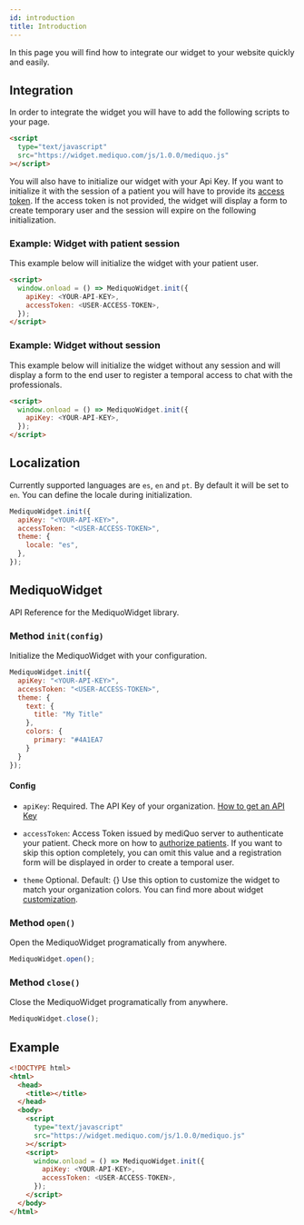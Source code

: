 ```yaml
---
id: introduction
title: Introduction
---
```


In this page you will find how to integrate our widget to your website quickly and easily.

## Integration

In order to integrate the widget you will have to add the following scripts to your page.

```html
<script
  type="text/javascript"
  src="https://widget.mediquo.com/js/1.0.0/mediquo.js"
></script>
```

You will also have to initialize our widget with your Api Key. If you want to initialize it with the session of a patient you will have to provide its [access token](/docs/sdk/widget/authentication). If the access token is not provided, the widget will display a form to create temporary user and the session will expire on the following initialization.

### Example: Widget with patient session

This example below will initialize the widget with your patient user.

```html
<script>
  window.onload = () => MediquoWidget.init({
    apiKey: <YOUR-API-KEY>,
    accessToken: <USER-ACCESS-TOKEN>,
  });
</script>
```

### Example: Widget without session

This example below will initialize the widget without any session and will display a form to the end user to register a temporal access to chat with the professionals.

```html
<script>
  window.onload = () => MediquoWidget.init({
    apiKey: <YOUR-API-KEY>,
  });
</script>
```

## Localization

Currently supported languages are `es`, `en` and `pt`. By default it will be set to `en`. You can define the locale during initialization.

```js
MediquoWidget.init({
  apiKey: "<YOUR-API-KEY>",
  accessToken: "<USER-ACCESS-TOKEN>",
  theme: {
    locale: "es",
  },
});
```

## MediquoWidget

API Reference for the MediquoWidget library.

### Method `init(config)`

Initialize the MediquoWidget with your configuration.

```js
MediquoWidget.init({
  apiKey: "<YOUR-API-KEY>",
  accessToken: "<USER-ACCESS-TOKEN>",
  theme: {
    text: {
      title: "My Title"
    },
    colors: {
      primary: "#4A1EA7
    }
  }
});
```

#### Config

- `apiKey`: Required. The API Key of your organization. [How to get an API Key](/docs/introduction#step-1-apply-and-receive-approval-for-your-organization)

- `accessToken`: Access Token issued by mediQuo server to authenticate your patient. Check more on how to
  [authorize patients](/docs/sdk/widget/authentication). If you want to skip this option completely, you can omit this value and a registration form will be displayed in order to create a temporal user.

- `theme` Optional. Default: {}
  Use this option to customize the widget to match your organization colors. You can find more about widget [customization](/docs/sdk/widget/customization).

### Method `open()`

Open the MediquoWidget programatically from anywhere.

```js
MediquoWidget.open();
```

### Method `close()`

Close the MediquoWidget programatically from anywhere.

```js
MediquoWidget.close();
```

## Example

```html
<!DOCTYPE html>
<html>
  <head>
    <title></title>
  </head>
  <body>
    <script
      type="text/javascript"
      src="https://widget.mediquo.com/js/1.0.0/mediquo.js"
    ></script>
    <script>
      window.onload = () => MediquoWidget.init({
        apiKey: <YOUR-API-KEY>,
        accessToken: <USER-ACCESS-TOKEN>,
      });
    </script>
  </body>
</html>
```

